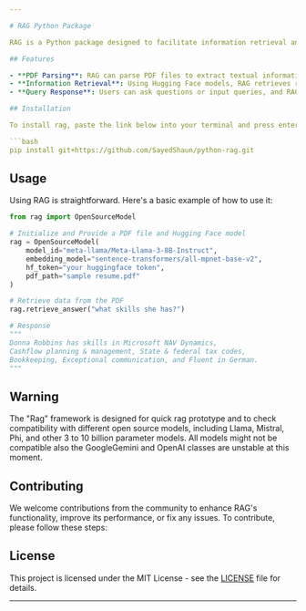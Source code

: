```yaml
---

# RAG Python Package

RAG is a Python package designed to facilitate information retrieval and generation tasks, particularly in natural language processing applications. With RAG, users can input a PDF file along with a Hugging Face model, enabling the extraction of relevant data from the PDF and responding to user queries based on the extracted information.

## Features

- **PDF Parsing**: RAG can parse PDF files to extract textual information.
- **Information Retrieval**: Using Hugging Face models, RAG retrieves relevant data from the parsed PDF.
- **Query Response**: Users can ask questions or input queries, and RAG will provide responses based on the extracted information.

## Installation

To install rag, paste the link below into your terminal and press enter.

```bash
pip install git+https://github.com/SayedShaun/python-rag.git
```

## Usage

Using RAG is straightforward. Here's a basic example of how to use it:

```python
from rag import OpenSourceModel

# Initialize and Provide a PDF file and Hugging Face model
rag = OpenSourceModel(
    model_id="meta-llama/Meta-Llama-3-8B-Instruct",
    embedding_model="sentence-transformers/all-mpnet-base-v2",
    hf_token="your huggingface token",
    pdf_path="sample resume.pdf"
)

# Retrieve data from the PDF
rag.retrieve_answer("what skills she has?")

# Response
"""
Donna Robbins has skills in Microsoft NAV Dynamics,
Cashflow planning & management, State & federal tax codes,
Bookkeeping, Exceptional communication, and Fluent in German.
"""
```

## Warning
The "Rag" framework is designed for quick rag prototype and to check compatibility with different open source models, including Llama, Mistral, Phi, and other 3 to 10 billion parameter models. All models might not be compatible also the GoogleGemini and OpenAI classes are unstable at this moment.

## Contributing

We welcome contributions from the community to enhance RAG's functionality, improve its performance, or fix any issues. To contribute, please follow these steps:

## License
This project is licensed under the MIT License - see the [LICENSE](LICENSE) file for details.

---
```

